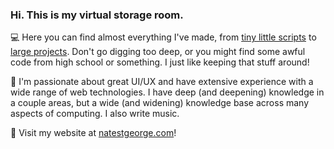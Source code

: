 ### Hi. This is my virtual storage room.

💻 Here you can find almost everything I've made, from [tiny little scripts](https://github.com/nstgeorge/rotatewm/blob/master/rotatewm.pl) to [large projects](https://github.com/nstgeorge/VEKTA). Don't go digging too deep, or you might find some awful code from high school or something. I just like keeping that stuff around!

📖 I'm passionate about great UI/UX and have extensive experience with a wide range of web technologies. I have deep (and deepening) knowledge in a couple areas, but a wide (and widening) knowledge base across many aspects of computing. I also write music.

🔎 Visit my website at [natestgeorge.com](https://natestgeorge.com)!
